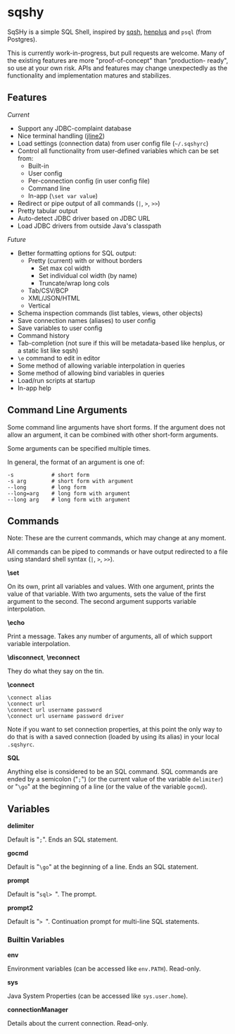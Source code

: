 # sqshy #

SqSHy is a simple SQL Shell, inspired by [sqsh](http://www.sqsh.org/),
[henplus](http://henplus.sourceforge.net/) and  `psql` (from Postgres).

This is currently work-in-progress, but pull requests are welcome. Many
of the existing features are more "proof-of-concept" than "production-
ready", so use at your own risk. APIs and features may change
unexpectedly as the functionality and implementation matures and
stabilizes.

## Features ##

*Current*

 * Support any JDBC-complaint database
 * Nice terminal handling ([jline2](https://github.com/jline/jline2))
 * Load settings (connection data) from user config file (`~/.sqshyrc`)
 * Control all functionality from user-defined variables which can be set from:
   * Built-in
   * User config
   * Per-connection config (in user config file)
   * Command line
   * In-app (`\set var value`)
 * Redirect or pipe output of all commands (`|`, `>`, `>>`)
 * Pretty tabular output
 * Auto-detect JDBC driver based on JDBC URL
 * Load JDBC drivers from outside Java's classpath

*Future*

 * Better formatting options for SQL output:
   * Pretty (current) with or without borders
     * Set max col width
     * Set individual col width (by name)
     * Truncate/wrap long cols
   * Tab/CSV/BCP
   * XML/JSON/HTML
   * Vertical
 * Schema inspection commands (list tables, views, other objects)
 * Save connection names (aliases) to user config
 * Save variables to user config
 * Command history
 * Tab-completion (not sure if this will be metadata-based like henplus,
   or a static list like sqsh)
 * `\e` command to edit in editor
 * Some method of allowing variable interpolation in queries
 * Some method of allowing bind variables in queries
 * Load/run scripts at startup
 * In-app help

## Command Line Arguments ##

Some command line arguments have short forms. If the argument does not
allow an argument, it can be combined with other short-form arguments.

Some arguments can be specified multiple times.

In general, the format of an argument is one of:

    -s            # short form
    -s arg        # short form with argument
    --long        # long form
    --long=arg    # long form with argument
    --long arg    # long form with argument

## Commands ##

Note: These are the current commands, which may change at any moment.

All commands can be piped to commands or have output redirected to a
file using standard shell syntax (`|`, `>`, `>>`).

**\set**

On its own, print all variables and values. With one argument, prints
the value of that variable. With two arguments, sets the value of the
first argument to the second. The second argument supports variable
interpolation.

**\echo**

Print a message. Takes any number of arguments, all of which support
variable interpolation.

**\disconnect**, **\reconnect**

They do what they say on the tin.

**\connect**

    \connect alias
    \connect url
    \connect url username password
    \connect url username password driver

Note if you want to set connection properties, at this point the only
way to do that is with a saved connection (loaded by using its alias) in
your local `.sqshyrc`.

**SQL**

Anything else is considered to be an SQL command. SQL commands are ended
by a semicolon ("`;`") (or the current value of the variable
`delimiter`) or "`\go`" at the beginning of a line (or the value of the
variable `gocmd`).

## Variables ##

**delimiter**

Default is "`;`". Ends an SQL statement.

**gocmd**

Default is "`\go`" at the beginning of a line. Ends an SQL statement.

**prompt**

Default is "`sql> `". The prompt.

**prompt2**

Default is "`> `". Continuation prompt for multi-line SQL statements.

### Builtin Variables ###

**env**

Environment variables (can be accessed like `env.PATH`). Read-only.

**sys**

Java System Properties (can be accessed like `sys.user.home`).

**connectionManager**

Details about the current connection. Read-only.

